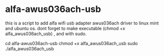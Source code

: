 # alfa-awus036ach-usb
this is a script to add alfa wifi usb adapter awus036ach driver to linux mint and ubuntu os.
dont forget to make executable (chmod +x alfa_awus036ach_usb) , and with sudo.

cd alfa-awus036ach-usb
chmod +x alfa_awus036ach_usb
sudo ./alfa_awus036ach_usb

